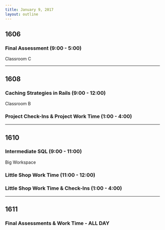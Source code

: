 ```yaml
---
title: January 9, 2017
layout: outline
---
```



## 1606

### Final Assessment (9:00 - 5:00)

Classroom C

***

## 1608

### Caching Strategies in Rails (9:00 - 12:00)

Classroom B

### Project Check-Ins & Project Work Time (1:00 - 4:00)

***

## 1610

### Intermediate SQL (9:00 - 11:00)

Big Workspace

### Little Shop Work Time (11:00 - 12:00)

### Little Shop Work Time & Check-Ins (1:00 - 4:00)

***

## 1611

### Final Assessments & Work Time - ALL DAY


